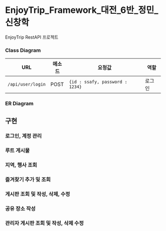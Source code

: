 # EnjoyTrip_Framework_대전_6반_정민_신창학

EnjoyTrip RestAPI 프로젝트

### Class Diagram

|URL|메소드|요청값|역할|
|---|---|---|---|
|`/api/user/login`|POST|`{id : ssafy, password : 1234}`|로그인|

### ER Diagram

## 구현

### 로그인, 계정 관리



### 루트 게시물

### 지역, 행사 조회

### 즐겨찾기 추가 및 조회

### 게시판 조회 및 작성, 삭제, 수정

### 공유 장소 작성

### 관리자 게시판 조회 및 작성, 삭제 수정
